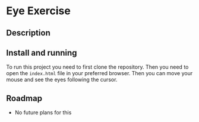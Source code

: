 # Eye Exercise

## Description


## Install and running
To run this project you need to first clone the repository. Then you need to open the `index.html` file in your preferred browser. 
Then you can move your mouse and see the eyes following the cursor.  

## Roadmap
- No future plans for this 
